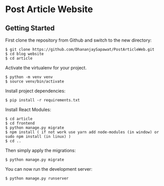 # Post Article Website 

## Getting Started

First clone the repository from Github and switch to the new directory:

    $ git clone https://github.com/DhananjaySapawat/PostArticleWeb.git
    $ cd blog website
    $ cd article
    
Activate the virtualenv for your project.

    $ python -m venv venv
    $ source venv/bin/activate
    
Install project dependencies:

    $ pip install -r requirements.txt
    
Install React Modules:

    $ cd article
    $ cd frontend
    $ python manage.py migrate
    $ npm install ( if not work use yarn add node-modules (in window) or sudo npm install (in linux) )
    $ cd ..
 
Then simply apply the migrations:
   
    $ python manage.py migrate
    

You can now run the development server:

    $ python manage.py runserver
    
